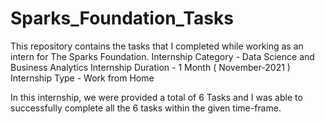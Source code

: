 # Sparks_Foundation_Tasks
This repository contains the tasks that I completed while working as an intern for The Sparks Foundation. 
Internship Category - Data Science and Business Analytics
Internship Duration - 1 Month ( November-2021 ) 
Internship Type - Work from Home

In this internship, we were provided a total of 6 Tasks and I was able to successfully complete all the 6 tasks within the given time-frame.
